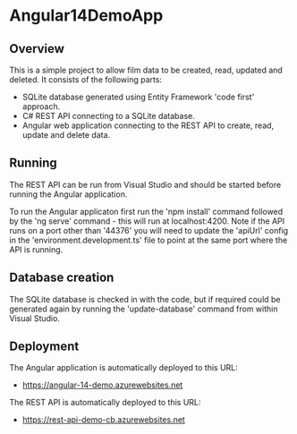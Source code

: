 # Angular14DemoApp

## Overview

This is a simple project to allow film data to be created, read, updated and deleted. It consists of the following parts:

- SQLite database generated using Entity Framework 'code first' approach. 
- C# REST API connecting to a SQLite database.
- Angular web application connecting to the REST API to create, read, update and delete data.

## Running

The REST API can be run from Visual Studio and should be started before running the Angular application. 

To run the Angular applicaton first run the 'npm install' command followed by the 'ng serve' command - this will run at localhost:4200. Note if the API runs on a port other than '44376' you will need to update the 'apiUrl' config in the 'environment.development.ts' file to point at the same port where the API is running.

## Database creation

The SQLite database is checked in with the code, but if required could be generated again by running the 'update-database' command from within Visual Studio.

## Deployment
The Angular application is automatically deployed to this URL:
- https://angular-14-demo.azurewebsites.net

The REST API is automatically deployed to this URL:
- https://rest-api-demo-cb.azurewebsites.net